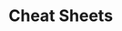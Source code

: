                                                                                                  
                                                                                                                
# Cheat Sheets           

   




